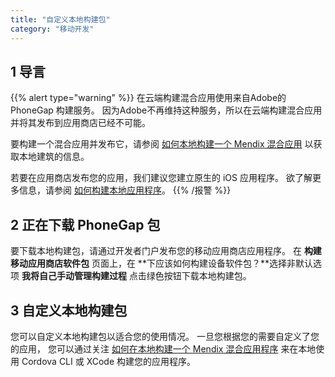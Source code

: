 ```yaml
---
title: "自定义本地构建包"
category: "移动开发"
---
```


## 1 导言

{{% alert type="warning" %}}
在云端构建混合应用使用来自Adobe的 PhoneGap 构建服务。 因为Adobe不再维持这种服务，所以在云端构建混合应用并将其发布到应用商店已经不可能。

要构建一个混合应用并发布它，请参阅 [如何本地构建一个 Mendix 混合应用](/howto8/mobile/build-hybrid-locally) 以获取本地建筑的信息。

若要在应用商店发布您的应用，我们建议您建立原生的 iOS 应用程序。 欲了解更多信息，请参阅 [如何构建本地应用程序](/howto/mobile/build-native-apps)。
{{% /报警 %}}

## 2 正在下载 PhoneGap 包

要下载本地构建包，请通过开发者门户发布您的移动应用商店应用程序。 在 **构建移动应用商店软件包** 页面上，在 **下应该如何构建设备软件包？**选择非默认选项 **我将自己手动管理构建过程** 点击绿色按钮下载本地构建包。

## 3 自定义本地构建包

您可以自定义本地构建包以适合您的使用情况。 一旦您根据您的需要自定义了您的应用， 您可以通过关注 [如何在本地构建一个 Mendix 混合应用程序](/howto8/mobile/build-hybrid-locally) 来在本地使用 Cordova CLI 或 XCode 构建您的应用程序。
